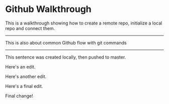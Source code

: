 # Github Walkthrough

This is a walkthrough showing how to create a remote repo, initialize a local repo and connect them.

---

This is also about common Github flow with git commands

---

This sentence was created locally, then pushed to master.

Here's an edit.

Here's another edit.

Here's a final edit.

Final change!
